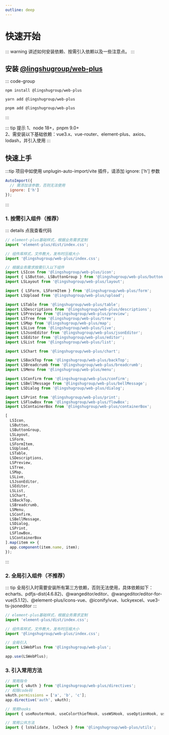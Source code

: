 ```yaml
---
outline: deep
---
```


# 快速开始

::: warning 讲述如何安装依赖、按需引入依赖以及一些注意点。
:::

## 安装 [@lingshugroup/web-plus](https://www.npmjs.com/package/@lingshugroup/web-plus)

::: code-group

```[npm]
npm install @lingshugroup/web-plus
```

```[yarn]
yarn add @lingshugroup/web-plus
```

```[pnpm]
pnpm add @lingshugroup/web-plus
```

:::

::: tip 提示
1、node 18+，pnpm 9.0+  
2、需安装以下基础依赖：vue3.x、vue-router、element-plus、axios、lodash，并引入使用
:::

## 快速上手

:::tip 项目中如使用 unplugin-auto-import/vite 插件，请添加 ignore: ['h'] 参数

```js
AutoImport({
  // 需添加该参数，否则无法使用
  ignore: ['h']
});
```

:::

### 1. 按需引入组件（推荐）

::: details 点我查看代码

```js
// element-plus基础样式，根据业务需求定制
import 'element-plus/dist/index.css';

// 组件库样式，文件教大，发布时压缩大小
import '@lingshugroup/web-plus/index.css';

// 根据业务需求按需引入以下组件
import LSIcon from '@lingshugroup/web-plus/icon';
import { LSButton, LSButtonGroup } from '@lingshugroup/web-plus/button';
import LSLayout from '@lingshugroup/web-plus/layout';

import { LSForm, LSFormItem } from '@lingshugroup/web-plus/form';
import LSUpload from '@lingshugroup/web-plus/upload';

import LSTable from '@lingshugroup/web-plus/table';
import LSDescriptions from '@lingshugroup/web-plus/descriptions';
import LSPreview from '@lingshugroup/web-plus/preview';
import LSTree from '@lingshugroup/web-plus/tree';
import LSMap from '@lingshugroup/web-plus/map';
import LSLive from '@lingshugroup/web-plus/live';
import LSJsonEditor from '@lingshugroup/web-plus/jsonEditor';
import LSEditor from '@lingshugroup/web-plus/editor';
import LSList from '@lingshugroup/web-plus/list';

import LSChart from '@lingshugroup/web-plus/chart';

import LSBackTop from '@lingshugroup/web-plus/backTop';
import LSBreadcrumb from '@lingshugroup/web-plus/breadcrumb';
import LSMenu from '@lingshugroup/web-plus/menu';

import LSConfirm from '@lingshugroup/web-plus/confirm';
import LSBellMessage from '@lingshugroup/web-plus/bellMessage';
import LSDialog from '@lingshugroup/web-plus/dialog';

import LSPrint from '@lingshugroup/web-plus/print';
import LSFlowBox from '@lingshugroup/web-plus/flowBox';
import LSContainerBox from '@lingshugroup/web-plus/containerBox';

[
  LSIcon,
  LSButton,
  LSButtonGroup,
  LSLayout,
  LSForm,
  LSFormItem,
  LSUpload,
  LSTable,
  LSDescriptions,
  LSPreview,
  LSTree,
  LSMap,
  LSLive,
  LSJsonEditor,
  LSEditor,
  LSList,
  LSChart,
  LSBackTop,
  LSBreadcrumb,
  LSMenu,
  LSConfirm,
  LSBellMessage,
  LSDialog,
  LSPrint,
  LSFlowBox,
  LSContainerBox
].map(item => {
  app.component(item.name, item);
});
```

:::

### 2. 全局引入组件（不推荐）

::: tip 全局引入时需要安装所有第三方依赖，否则无法使用，具体依赖如下：
echarts、pdfjs-dist(4.6.82)、@wangeditor/editor、@wangeditor/editor-for-vue(5.1.12)、@element-plus/icons-vue、@iconify/vue、luckyexcel、vue3-ts-jsoneditor
:::

```js
// element-plus基础样式，根据业务需求定制
import 'element-plus/dist/index.css';

// 组件库样式，文件教大，发布时压缩大小
import '@lingshugroup/web-plus/index.css';

// 全局引入
import LSWebPlus from '@lingshugroup/web-plus';

app.use(LSWebPlus);
```

### 3. 引入常用方法

```js
// 常用指令
import { vAuth } from '@lingshugroup/web-plus/directives';
// 权限code码
vAuth.permissions = ['a', 'b', 'c'];
app.directive('auth', vAuth);

// 常用hooks
import { useRouterHook, useColorthiefHook, useWSHook, useOptionHook, useTableListHook } from '@lingshugroup/web-plus/hooks';

// 常用公共方法
import { lsValidate, lsCheck } from '@lingshugroup/web-plus/utils';
```
